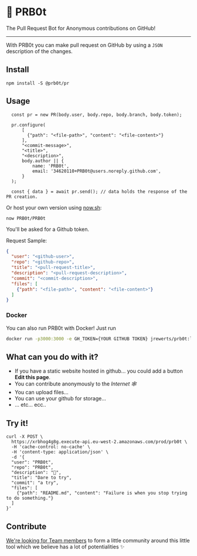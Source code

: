 # 🤖 PRB0t
The Pull Request Bot for Anonymous contributions on GitHub!

---
With PRB0t you can make pull request on GitHub by using a `JSON` description of the changes.

## Install
```
npm install -S @prb0t/pr
```

## Usage
```
  const pr = new PR(body.user, body.repo, body.branch, body.token);

  pr.configure(
      [
        {"path": "<file-path>", "content": "<file-content>"}
      ],
      "<commit-message>",
      "<title>",
      "<description>",
      body.author || {
          name: 'PRB0t',
          email: '34620110+PRB0t@users.noreply.github.com',
      }
  );

  const { data } = await pr.send(); // data holds the response of the PR creation.
```

Or host your own version using [now.sh](https://zeit.co/now):

`now PRB0t/PRB0t`

You'll be asked for a Github token.

Request Sample:
```json
{
  "user": "<github-user>",
  "repo": "<github-repo>",
  "title": "<pull-request-title>",
  "description": "<pull-request-description>",
  "commit": "<commit-description>",
  "files": [
  	{"path": "<file-path>", "content": "<file-content>"}
  ]
}
```

### Docker

You can also run PRB0t with Docker! Just run
``` bash
docker run -p3000:3000 -e GH_TOKEN={YOUR GITHUB TOKEN} jrewerts/prb0t:latest
```

## What can you do with it?

- If you have a static website hosted in github... you could add a button **Edit this page**.
- You can contribute anonymously to the *Internet 🕸*
- You can upload files...
- You can use your github for storage...
- ... etc... ecc..

## Try it!
```
curl -X POST \
  https://xrbhog4g8g.execute-api.eu-west-2.amazonaws.com/prod/prb0t \
  -H 'cache-control: no-cache' \
  -H 'content-type: application/json' \
  -d '{
  "user": "PRB0t",
  "repo": "PRB0t",
  "description": "🤖",
  "title": "Dare to try",
  "commit": "a try",
  "files": [
  	{"path": "README.md", "content": "Failure is when you stop trying to do something."}
  ]
}'
```

## Contribute
[We're looking for Team members](https://github.com/PRB0t/PRB0t/issues/5) to form a little community around this little tool which we believe has a lot of potentialities ✨
